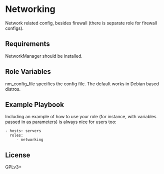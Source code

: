 Networking
==========

Network related config, besides firewall (there is separate role for
firewall configs).

Requirements
------------

NetworkManager should be installed.


Role Variables
--------------

nm_config_file specifies the config file.  The default works in Debian
based distros.

Example Playbook
----------------

Including an example of how to use your role (for instance, with variables passed in as parameters) is always nice for users too:

    - hosts: servers
      roles:
         - networking

License
-------

GPLv3+

